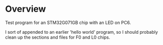 # Overview

Test program for an STM32G071GB chip with an LED on PC6.

I sort of appended to an earlier 'hello world' program, so I should probably clean up the sections and files for F0 and L0 chips.
